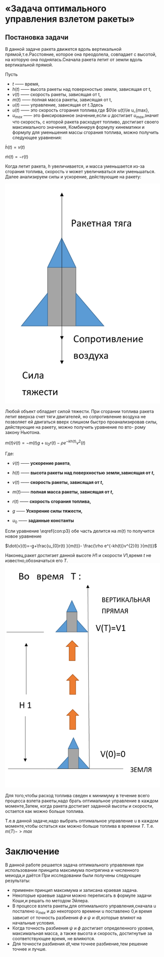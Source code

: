 # «Задача оптимального управления взлетом ракеты»
## Постановка задачи
 В данной задаче ракета движется вдоль вертикальной прямой,т.е.Расстояние, которое она преодолела, совпадает с высотой, на которую она поднялась.Сначала ракета летит от земли вдоль вертикальной прямой. 
 
Пусть 
- $t$  —— время, 
- $h(t)$ —— высота ракеты над поверхностью земли, зависящая от t, 
- $v(t)$ —— скорость ракеты, зависящая от t, 
- $m(t)$ —— полная масса ракеты, зависящая от t, 
- $u(t)$ —— управление, зависящая от $t$.Здесь 
- $u(t)$ —— это скорость сгорания топлива,где $0\le u(t)\le u_{max}, 
- $u_{max}$ —— это фиксированное значение,если $u$ достигает $u_{max}$,значит что скорость, с которой ракета расходует топливо, достигает своего максимального значения, Комбинируя формулу кинематики и формулу для уменьшения массы сгорания топлива, можно получить следующее уравнения:
 
$\dot{h} \left (  t\right ) = v(t)$

$\dot{m} \left (  t\right ) = -r(t)$

Когда летит ракета, $h$ увеличивается, и масса уменьшается из-за сгорания топлива, скорость v может увеличиваться или уменьшаться. Далее анализируем силы и ускорение, действующие на ракету:

![](./images/1.png)

Любой объект обладает силой тяжести. При сгорании топлива ракета летит вверхза счет тяги двигателей, но сопротивление воздуха не позволяет ей двигаться вверх слишком быстро проанализировав силы, действующие на ракету, можно получить уравнение по вто- рому закону Ньютона.

$m(t)\dot{v}(t)=-m(t)g+u_{0}r(t)-\rho e^{-kh(t)}v^{2}(t)$

 Где:    
- $\dot{v}(t)$ —— **ускорение ракета**,

- $h(t)$ —— **высота ракеты над поверхностью земли,зависящая от $t$,**
       
- $v(t)$ —— **скорость ракеты, зависящая от $t$,**
         
- $m(t)$—— **полная масса ракеты, зависящая от $t$,**
         
- $r(t)$ ——  **скорость сгорания топлива,**
         
- $g$ —— **Ускорение силы тяжести,**
         
- $u_{0}$ —— **заданные константы**

Если уравнение \eqref{con:p3} обе часть делится на $m(t)$ то получится новое уравнение

$\dot{v}(t)=-g+\frac{u_{0}r(t) }{m(t)}- \frac{\rho e^{-kh(t)}v^{2}(t)  }{m(t)}$

Наконец,ракет достигает данной высоте $H1$ и скорости
$V1$,время $t$ не известно,обозначаться его $T$.
![](./images/2.png)

Для того,чтобы расход топлива сведен к минимуму в течение всего процесса взлета ракеты,надо брать оптимальное управление в каждом моменте,Затем, когда ракета достигает заданной высоты и скорости, остается как можно больше топлива.

T.е.в данной задаче,надо выбрать оптимальное управление u в каждом моменте,чтобы остаться как можно больше топлива в времени $T$. Т.е. $m(T)->max$

# Заключение
В данной работе решается задача оптимального управления при использовании принципа максимума понтрягина и численного меиода,и даётся При исследовании были получены следующие результаты:
- применен принцип максимума и записана краевая задача.
- Некоторые краевые задачи можно переписать в формуле задачи Коши,и решать по методом Эйлера.
- В процессе взлета ракеты,для оптимального управления,сначала u посталено $u_{max}$ и до некоторого времени u поставлено 0,и время зависит от точность разбиения $\phi$ и $\psi$ и dt,которые влияют на начальные условия.
- Когда точность разбиения $\psi$ и $\phi$ достигает определенного уровня, максимальная масса, а также высота и скорость, достигнутые за соответствующее время, не влияются.
- Для точности разбиения $dt$,чем точнее разбиение,тем решение точнее и лучше.
